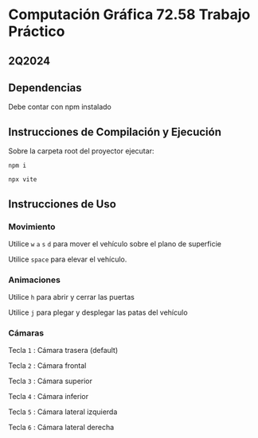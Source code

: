 # Computación Gráfica 72.58 Trabajo Práctico
## 2Q2024 
## Dependencias 
Debe contar con npm instalado
## Instrucciones de Compilación y Ejecución

Sobre la carpeta root del proyector ejecutar:

` npm i `

` npx vite `

## Instrucciones de Uso

### Movimiento 

Utilice `w` `a` `s` `d` para mover el vehículo sobre el plano de superficie

Utilice `space` para elevar el vehículo. 

### Animaciones
Utilice `h` para abrir y cerrar las puertas

Utilice `j` para plegar y desplegar las patas del vehículo

### Cámaras

Tecla `1` : Cámara trasera (default)

Tecla `2` : Cámara frontal

Tecla `3` : Cámara superior

Tecla `4` : Cámara inferior

Tecla `5` : Cámara lateral izquierda 

Tecla `6` : Cámara lateral derecha


